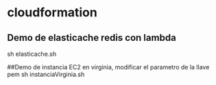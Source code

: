 # cloudformation
## Demo de elasticache redis con lambda
sh elasticache.sh

##Demo de instancia EC2 en virginia, modificar el parametro de la llave pem
sh instanciaVirginia.sh 
